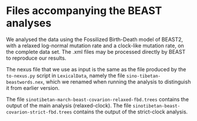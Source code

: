 # Files accompanying the BEAST analyses

We analysed the data using the Fossilized Birth-Death model of BEAST2, with a relaxed log-normal mutation rate and a clock-like mutation rate, on the complete data set. The .xml files may be processed directly by BEAST to reproduce our results.

The nexus file that we use as input is the same as the file produced by the `to-nexus.py` script in `LexicalData`, namely the file `sino-tibetan-beastwords.nex`, which we renamed when running the analysis to distinguish it from earlier version.

The file `sinotibetan-march-beast-covarion-relaxed-fbd.trees` contains the output of the main analysis (relaxed-clock). The file `sinotibetan-beast-covarion-strict-fbd.trees` contains the output of the strict-clock analysis.